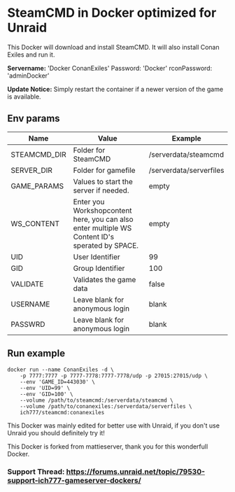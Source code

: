 # SteamCMD in Docker optimized for Unraid
This Docker will download and install SteamCMD. It will also install Conan Exiles and run it.

**Servername:** 'Docker ConanExiles' Password: 'Docker' rconPassword: 'adminDocker'

**Update Notice:** Simply restart the container if a newer version of the game is available.

## Env params
| Name | Value | Example |
| --- | --- | --- |
| STEAMCMD_DIR | Folder for SteamCMD | /serverdata/steamcmd |
| SERVER_DIR | Folder for gamefile | /serverdata/serverfiles |
| GAME_PARAMS | Values to start the server if needed. | empty |
| WS_CONTENT | Enter you Workshopcontent here, you can also enter multiple WS Content ID's sperated by SPACE. | empty |
| UID | User Identifier | 99 |
| GID | Group Identifier | 100 |
| VALIDATE | Validates the game data | false |
| USERNAME | Leave blank for anonymous login | blank |
| PASSWRD | Leave blank for anonymous login | blank |


## Run example
```
docker run --name ConanExiles -d \
	-p 7777:7777 -p 7777-7778:7777-7778/udp -p 27015:27015/udp \
	--env 'GAME_ID=443030' \
	--env 'UID=99' \
	--env 'GID=100' \
	--volume /path/to/steamcmd:/serverdata/steamcmd \
	--volume /path/to/conanexiles:/serverdata/serverfiles \
	ich777/steamcmd:conanexiles
```


This Docker was mainly edited for better use with Unraid, if you don't use Unraid you should definitely try it!


This Docker is forked from mattieserver, thank you for this wonderfull Docker.

### Support Thread: https://forums.unraid.net/topic/79530-support-ich777-gameserver-dockers/

